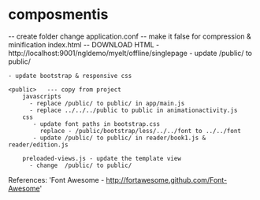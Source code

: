 composmentis
============

<offline-app>   -- create folder
    change application.conf -- make it false for compression & minification
	index.html  -- DOWNLOAD HTML - http://localhost:9001/ngldemo/myelt/offline/singlepage
	- update /public/ to public/

	- update bootstrap & responsive css

	<public>   --- copy from project
		javascripts
		  - replace /public/ to public/ in app/main.js
		  - replace ../../../public to public in animationactivity.js
		css
		   - update font paths in bootstrap.css
		     replace - /public/bootstrap/less/../../font to ../../font
           - update /public/ to public/ in reader/book1.js & reader/edition.js

		preloaded-views.js - update the template view
		  - change  /public/ to public/

References:
'Font Awesome - http://fortawesome.github.com/Font-Awesome'